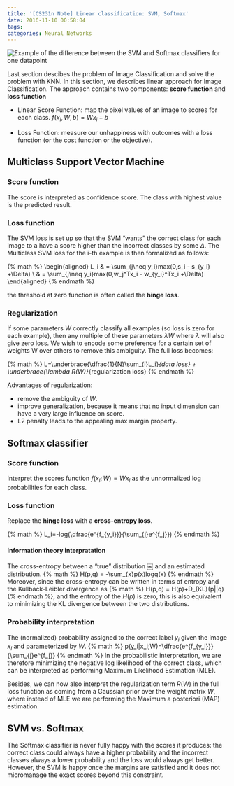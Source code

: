 ```yaml
---
title: '[CS231n Note] Linear classification: SVM, Softmax'
date: 2016-11-10 00:58:04
tags:
categories: Neural Networks
---
```

![Example of the difference between the SVM and Softmax classifiers for one datapoint](/images/Note-CS231n-Linear-classification-SVM-Softmax-f1.png)
<!-- more -->

Last section descibes the problem of Image Classification and solve the problem with KNN. In this section, we describes linear approach for Image Classification. The approach contains two components: **score function** and **loss function**

- Linear Score Function: map the pixel values of an image to scores for each class. $f(x_i,W,b) = Wx_i+b$



- Loss Function: measure our unhappiness with outcomes with a loss function (or the cost function or the objective).


## Multiclass Support Vector Machine

### Score function
The score is interpreted as confidence score. The class with highest value is the predicted result.

### Loss function
The SVM loss is set up so that the SVM “wants” the correct class for each image to a have a score higher than the incorrect classes by some $\Delta$. The Multiclass SVM loss for the i-th example is then formalized as follows:


{% math %} 
\begin{aligned}
L_i  & =  \sum_{j\neq y_i}max(0,s_i - s_{y_i} +\Delta) \\
& =  \sum_{j\neq y_i}max(0,w_j^Tx_i - w_{y_i}^Tx_i +\Delta)
\end{aligned}
{% endmath %}

the threshold at zero function is often called the **hinge loss**.

### Regularization
 If some parameters $W$ correctly classify all examples (so loss is zero for each example), then any multiple of these parameters $\lambda W$ where $\lambda$ will also give zero loss. We wish to encode some preference for a certain set of weights W over others to remove this ambiguity. The full loss becomes:

 {% math %}
L=\underbrace{\dfrac{1}{N}\sum_{i}L_i}_{data loss} + \underbrace{\lambda R(W)}_{regularization loss}
 {% endmath %}

 Advantages of regularization:
 - remove the ambiguity of $W$.
 - improve generalization, because it means that no input dimension can have a very large influence on score.
 - L2 penalty leads to the appealing max margin property.

## Softmax classifier

### Score function
Interpret the scores function $f(x_i;W)=Wx_i$ as the unnormalized log probabilities for each class.

### Loss function
Replace the **hinge loss** with a **cross-entropy loss**.


 {% math %}
L_i=-log(\dfrac{e^{f_{y_i}}}{\sum_{j}e^{f_j}})
 {% endmath %}

#### Information theory interpratation
The cross-entropy between a “true” distribution ￼ and an estimated distribution.
 {% math %}
H(p,q) = -\sum_{x}p(x)logq(x)
 {% endmath %}
Moreover, since the cross-entropy can be written in terms of entropy and the Kullback-Leibler divergence as {% math %} H(p,q) = H(p)+D_{KL}(p||q){% endmath %}, and the entropy of the $H(p)$ is zero, this is also equivalent to minimizing the KL divergence between the two distributions.

### Probability interpretation
The (normalized) probability assigned to the correct label $y_i$ given the image $x_i$ and parameterized by $W$.
 {% math %}
p(y_i|x_i;W)=\dfrac{e^{f_{y_i}}}{\sum_{j}e^{f_j}}
 {% endmath %}
In the probabilistic interpretation, we are therefore minimizing the negative log likelihood of the correct class, which can be interpreted as performing Maximum Likelihood Estimation (MLE).

Besides, we can now also interpret the regularization term $R(W)$ in the full loss function as coming from a Gaussian prior over the weight matrix $W$, where instead of MLE we are performing the Maximum a posteriori (MAP) estimation.

## SVM vs. Softmax
The Softmax classifier is never fully happy with the scores it produces: the correct class could always have a higher probability and the incorrect classes always a lower probability and the loss would always get better. However, the SVM is happy once the margins are satisfied and it does not micromanage the exact scores beyond this constraint.






